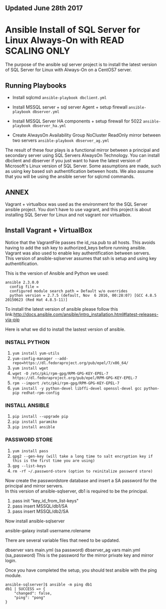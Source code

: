 ## Updated June 28th 2017

# Ansible Install of SQL Server for Linux Always-On with READ SCALING ONLY


The purpose of the ansible sql server project is to install the latest version of SQL Server for Linux with Always-On on a CentOS7 server. 

## Running Playbooks

- Install sqlcmd
``` ansible-playbook dbclient.yml ```

- Install MSSQL server + sql server Agent + setup firewall
```ansible-playbook dbserver.yml```

- Install MSSQL Server HA components + setup firewall for 5022
```ansible-playbook dbserver_ha.yml```

- Create AlwaysOn Availability Group NoCluster ReadOnly mirror between two servers
```ansible-playbook dbserver_ag.yml```

The result of these four plays is a functional mirror between a principal and secondary server using SQL Servers AlwaysOn Technology. 
You can install dbclient and dbserver if you just want to have the latest version of Microsoft's Linux version of SQL Server. 
Some assumptions are made, such as using key based ssh authentification between hosts. We also assume that you will be using the 
ansible server for sqlcmd commands. 

## ANNEX

Vagrant + virtualbox was used as the environment for the SQL Server ansible project. 
You don't have to use vagrant, and this project is about installing SQL Server for Linux and not vagrant nor virtualbox.

## Install Vagrant + VirtualBox
Notice that the VagrantFile passes the id_rsa.pub to all hosts. This avoids having to add the ssh key to authorized_keys before running ansible.
Vagrant was also used to enable key authentification between servers.  
This version of ansible-sqlserver assumes that ssh is setup and using key authentification. 

This is the version of Ansible and Python we used:

```
ansible 2.3.0.0
  config file = 
  configured module search path = Default w/o overrides
  python version = 2.7.5 (default, Nov  6 2016, 00:28:07) [GCC 4.8.5 20150623 (Red Hat 4.8.5-11)]
```


To install the latest version of ansible please follow this link:http://docs.ansible.com/ansible/intro_installation.html#latest-releases-via-pip

Here is what we did to install the lastest version of ansible. 

### INSTALL PYTHON
1. ```yum install yum-utils```
2. ```yum-config-manager --add-repo=https://dl.fedoraproject.org/pub/epel/7/x86_64/```
3. ```yum install wget```
4. ```wget -O /etc/pki/rpm-gpg/RPM-GPG-KEY-EPEL-7 https://dl.fedoraproject.org/pub/epel/RPM-GPG-KEY-EPEL-7```
5. ```rpm --import /etc/pki/rpm-gpg/RPM-GPG-KEY-EPEL-7```
6. ```yum install -y python-devel libffi-devel openssl-devel gcc python-pip redhat-rpm-config```

### INSTALL ANSIBLE
1. ```pip install --upgrade pip```
2. ```pip install paramiko```
3. ```pip install ansible```


### PASSWORD STORE
1. ```yum install pass```
2. ```gpg2 --gen-key (will take a long time to salt encryption key if this is the first time you are using)```
3. ```gpg --list-keys```
4. ```rm -rf ~/.password-store (option to reinitalize password store)```

Now create the passwordstore database and insert a SA password for the principal and mirror servers.  
In this version of ansible-sqlserver, db1 is required to be the principal.
1. pass init "key_id_from_list-keys"
2. pass insert MSSQL/db1/SA
3. pass insert MSSQL/db2/SA


Now install ansible-sqlserver

ansible-galaxy install username.rolename

There are several variable files that need to be updated.

dbserver
 vars
   main.yml (sa password) 
dbserver_ag
  vars
   main.yml (sa_password) This is the password for the mirror private key and mirror login.
   
Once you have completed the setup, you should test ansible with the ping module.  

```
ansible-sqlserver]$ ansible -m ping db1
db1 | SUCCESS => {
    "changed": false, 
    "ping": "pong"
}
```
